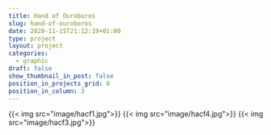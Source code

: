 ```yaml
---
title: Hand of Ouroboros 
slug: hand-of-ouroboros
date: 2020-11-15T21:12:19+01:00
type: project
layout: project
categories:
  - graphic
draft: false
show_thumbnail_in_post: false
position_in_projects_grid: 0
position_in_column: 3
---
```


{{< img src="image/hacf1.jpg">}}
{{< img src="image/hacf4.jpg">}}
{{< img src="image/hacf3.jpg">}}

